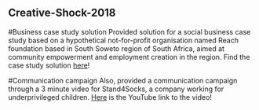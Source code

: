## Creative-Shock-2018

#Business case study solution
Provided solution for a social business case study based on a hypothetical not-for-profit organisation named Reach foundation based in South Soweto region of South Africa, aimed at community empowerment and employment creation in the region. Find the case study solution [here](https://drive.google.com/file/d/1vVKjljJWMKkzjfkUfFaztpJLYSrYIZ1K/view?usp=sharing)!

#Communication campaign
Also, provided a communication campaign through a 3 minute video for Stand4Socks, a company working for underprivileged children. [Here](https://www.youtube.com/watch?v=S6VwS54oIFU) is the YouTube link to the video!
